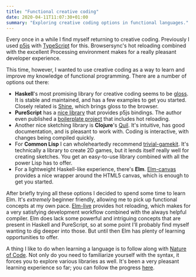 ```yaml
---
title: "Functional creative coding"
date: 2020-04-11T11:07:30+01:00
summary: "Exploring creative coding options in functional languages."
---
```


Every once in a while I find myself returning to creative coding. Previously I
used [p5js] with [TypeScript] for this. Browsersync's hot reloading combined
with the excellent Processing environment makes for a really pleasant developer
experience.

This time, however, I wanted to use creative coding as a way to learn and
improve my knowledge of functional programming. There are a number of options
out there:

- **Haskell**'s most promising library for creative coding seems to be [gloss].
  It is stable and maintained, and has a few examples to get you started.
  Closely related is [Shine], which brings gloss to the browser.
- **PureScript** has a [nice library][purescript-p5] that provides p5js
  bindings. The author even published a [boilerplate
  project][purescript-p5-starter] that includes hot reloading.
- Another nice sketching library is **Clojure**'s [Quil]. It's intuitive, has
  good documentation, and is pleasant to work with. Coding is interactive, with
  changes being compiled quickly.
- For **Common Lisp** I can wholeheartedly recommend [trivial-gamekit]. It's
  technically a library to create 2D games, but it lends itself really well for
  creating sketches. You get an easy-to-use library combined with all the power
  Lisp has to offer.
- For a lightweight Haskell-like experience, there's **Elm**. [Elm-canvas]
  provides a nice wrapper around the HTML5 canvas, which is enough to get you
  started.

After briefly trying all these options I decided to spend some time to learn
Elm. It's *extremely* beginner friendly, allowing me to pick up functional
concepts at my own pace. [Elm-live] provides hot reloading, which makes for a
very satisfying development workflow combined with the always helpful compiler.
Elm does lack some powerful and intriguing concepts that are present in Haskell
and PureScript, so at some point I'll probably find myself wanting to dig deeper
into those. But until then Elm has plenty of learning opportunities to offer.

A thing I like to do when learning a language is to follow along with [Nature of
Code][nature-of-code]. Not only do you need to familiarize yourself with the
syntax, it forces you to explore various libraries as well. It's been a very
pleasant learning experience so far; you can follow the progress
[here][noc-elm].


[p5js]: https://p5js.org/
[TypeScript]: https://github.com/Gaweph/p5-typescript-starter
[gloss]: http://gloss.ouroborus.net/
[Shine]: https://github.com/fgaz/shine
[purescript-p5]: https://github.com/derektmueller/purescript-p5
[purescript-p5-starter]: https://github.com/derektmueller/purescript-p5-boilerplate
[quil]: http://www.quil.info/
[trivial-gamekit]: https://github.com/borodust/trivial-gamekit
[Elm-canvas]: https://package.elm-lang.org/packages/joakin/elm-canvas/latest/
[elm-live]: https://github.com/wking-io/elm-live
[nature-of-code]: https://natureofcode.com/
[noc-elm]: https://www.github.com/mark-gerarts/nature-of-code-elm
